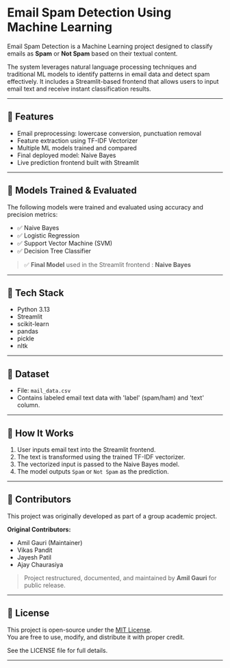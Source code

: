 #  Email Spam Detection Using Machine Learning

Email Spam Detection is a Machine Learning project designed to classify emails as **Spam** or **Not Spam** based on their textual content.

The system leverages natural language processing techniques and traditional ML models to identify patterns in email data and detect spam effectively. It includes a Streamlit-based frontend that allows users to input email text and receive instant classification results.

---

## 🚀 Features

- Email preprocessing: lowercase conversion, punctuation removal
- Feature extraction using TF-IDF Vectorizer
- Multiple ML models trained and compared
- Final deployed model: Naive Bayes
- Live prediction frontend built with Streamlit
  
---

## 🧠 Models Trained & Evaluated

The following models were trained and evaluated using accuracy and precision metrics:

- ✅ Naive Bayes
- ✅ Logistic Regression
- ✅ Support Vector Machine (SVM)
- ✅ Decision Tree Classifier

> ✅ **Final Model** used in the Streamlit frontend : **Naive Bayes**

---

## 🧰 Tech Stack

- Python 3.13
- Streamlit
- scikit-learn
- pandas
- pickle
- nltk 

---

## 📁 Dataset

- File: `mail_data.csv`
- Contains labeled email text data with 'label' (spam/ham) and 'text' column.

---

## 🚦 How It Works

1. User inputs email text into the Streamlit frontend.
2. The text is transformed using the trained TF-IDF vectorizer.
3. The vectorized input is passed to the Naive Bayes model.
4. The model outputs `Spam` or `Not Spam` as the prediction.

---

## 👥 Contributors

This project was originally developed as part of a group academic project.

**Original Contributors:**
- Amil Gauri (Maintainer)
- Vikas Pandit  
- Jayesh Patil  
- Ajay Chaurasiya  

> Project restructured, documented, and maintained by **Amil Gauri** for public release.

---

## 📄 License

This project is open-source under the [MIT License](LICENSE).  
You are free to use, modify, and distribute it with proper credit.

See the LICENSE file for full details.

---
